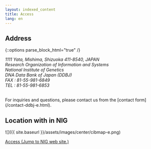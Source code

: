 ```yaml
---
layout: indexed_content
title: Access
lang: en
---
```


## Address <a name="ddbj-location"></a>

{::options parse_block_html="true" /}
<address>

1111 Yata, Mishima, Shizuoka 411-8540, JAPAN  
Research Organization of Information and Systems  
National Institute of Genetics  
DNA Data Bank of Japan (DDBJ)  
FAX : 81-55-981-6849  
TEL : 81-55-981-6853

</address><br>
For inquiries and questions, please contact us from the [contact form](/contact-ddbj-e.html).

## Location with in NIG <a name="cibmap"></a>

![]({{ site.baseurl }}/assets/images/center/cibmap-e.png)

[Access (Jump to NIG web site.)](https://www.nig.ac.jp/nig/about-nig/access)